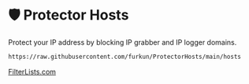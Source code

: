 # 🛡️ Protector Hosts
Protect your IP address by blocking IP grabber and IP logger domains.

```sh
https://raw.githubusercontent.com/furkun/ProtectorHosts/main/hosts
```

[FilterLists.com](https://filterlists.com/lists/anti-ip-grabber-hosts)
